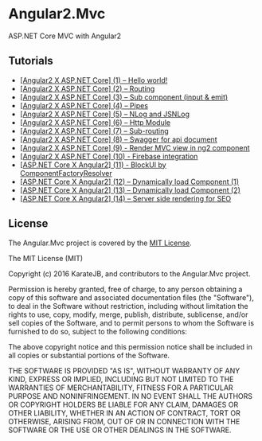 # Angular2.Mvc
ASP.NET Core MVC with Angular2


## Tutorials

* [[Angular2 X ASP.NET Core] (1) – Hello world!](http://karatejb.blogspot.tw/2016/10/angular2-build-spa-with-mvc6-and-ng2-in.html)
* [[Angular2 X ASP.NET Core] (2) – Routing](http://karatejb.blogspot.tw/2016/10/angular2-build-spa-with-mvc6-and-ng2-in_19.html)
* [[Angular2 X ASP.NET Core] (3) – Sub component (input & emit)](http://karatejb.blogspot.com/2016/10/angular2-build-spa-with-mvc-and-ng2-in.html)
* [[Angular2 X ASP.NET Core] (4) – Pipes](http://karatejb.blogspot.tw/2016/10/angular2-build-spa-with-mvc-and-ng2-in_25.html)
* [[Angular2 X ASP.NET Core] (5) – NLog and JSNLog](http://karatejb.blogspot.com/2016/10/angular2-build-spa-with-mvc-and-ng2-in_26.html)
* [[Angular2 X ASP.NET Core] (6) – Http Module](http://karatejb.blogspot.tw/2016/11/angular2-build-spa-with-mvc-and-ng2-in.html)
* [[Angular2 X ASP.NET Core] (7) – Sub-routing](http://karatejb.blogspot.tw/2016/11/angular2-build-spa-with-mvc-and-ng2-in_27.html)
* [[Angular2 X ASP.NET Core] (8) – Swagger for api document](http://karatejb.blogspot.tw/2016/12/aspnet-core-x-angular28-swagger-for-api.html)
* [[Angular2 X ASP.NET Core] (9) - Render MVC view in ng2 component](http://karatejb.blogspot.tw/2016/12/aspnet-core-x-angular2-9-render-mvc.html)
* [[Angular2 X ASP.NET Core] (10) - Firebase integration](http://karatejb.blogspot.tw/2016/12/aspnet-core-x-angular2-10-firebase.html)
* [[ASP.NET Core X Angular2] (11) - BlockUI by ComponentFactoryResolver](http://karatejb.blogspot.tw/2016/12/aspnet-core-x-angular2-11-blockui-by.html)
* [[ASP.NET Core X Angular2] (12) – Dynamically load Component (1)](http://karatejb.blogspot.tw/2017/01/aspnet-core-x-angular2-12-dynamically.html)
* [[ASP.NET Core X Angular2] (13) – Dynamically load Component (2)](http://karatejb.blogspot.tw/2017/01/aspnet-core-x-angular2-13-dynamically.html)
* [[ASP.NET Core X Angular2] (14) – Server side rendering for SEO](http://karatejb.blogspot.tw/2017/01/aspnet-core-x-angular2-14-server-side.html)



## License
The Angular.Mvc project is covered by the [MIT License](http://opensource.org/licenses/MIT "MIT License").

The MIT License (MIT)

Copyright (c) 2016 KarateJB, and contributors to the Angular.Mvc project.

Permission is hereby granted, free of charge, to any person obtaining a copy
of this software and associated documentation files (the "Software"), to deal
in the Software without restriction, including without limitation the rights
to use, copy, modify, merge, publish, distribute, sublicense, and/or sell
copies of the Software, and to permit persons to whom the Software is
furnished to do so, subject to the following conditions:

The above copyright notice and this permission notice shall be included in
all copies or substantial portions of the Software.

THE SOFTWARE IS PROVIDED "AS IS", WITHOUT WARRANTY OF ANY KIND, EXPRESS OR
IMPLIED, INCLUDING BUT NOT LIMITED TO THE WARRANTIES OF MERCHANTABILITY,
FITNESS FOR A PARTICULAR PURPOSE AND NONINFRINGEMENT. IN NO EVENT SHALL THE
AUTHORS OR COPYRIGHT HOLDERS BE LIABLE FOR ANY CLAIM, DAMAGES OR OTHER
LIABILITY, WHETHER IN AN ACTION OF CONTRACT, TORT OR OTHERWISE, ARISING FROM,
OUT OF OR IN CONNECTION WITH THE SOFTWARE OR THE USE OR OTHER DEALINGS IN
THE SOFTWARE.

